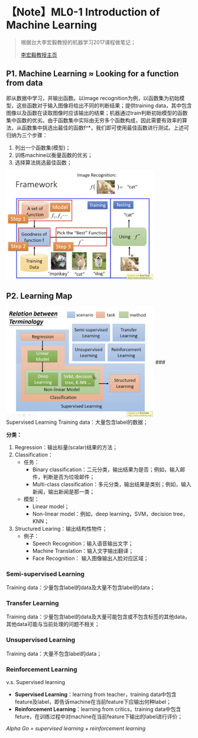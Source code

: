 # 【Note】ML0-1 Introduction of Machine Learning
> 根据台大李宏毅教授的机器学习2017课程做笔记；
> 
> [李宏毅教授主页](http://speech.ee.ntu.edu.tw/~tlkagk/index.html)

## P1. Machine Learning ≈ Looking for a function from data

即从数据中学习，并输出函数。以image recognition为例，以函数集为初始模型，这些函数对于输入图像将给出不同的判断结果；提供training data，其中包含图像以及函数在读取图像时应该输出的结果；机器通过train判断初始模型的函数集中函数的优劣。由于函数集中实际由无穷多个函数构成，因此需要有效率的算法，从函数集中挑选出最佳的函数f^*，我们即可使用最佳函数进行测试。上述可归纳为三个步骤：

1. 列出一个函数集(模型)；
2. 训练machine以衡量函数的优劣；
3. 选择算法挑选最佳函数；

<img src="1.png" width="400" alt="机器学习框架" align="center" />

## P2. Learning Map
<img src="2.png" width="400" alt="Learning Map" align="center" /> 
### Supervised Learning
Training data：大量包含label的数据；

**分类：**

1. Regression：输出标量(scalar)结果的方法；
2. Classification：
	- 任务：
		- Binary classification：二元分类，输出结果为是否；例如，输入邮件，判断是否为垃圾邮件；
		- Multi-class classification：多元分类，输出结果是类别；例如，输入新闻，输出新闻是那一类；
	- 模型：
		- Linear model；
		- Non-linear model：例如，deep learning，SVM，decision tree， KNN；
3. Structured Learing：输出结构性物件；
	- 例子：
		- Speech Recognition：输入语音输出文字；
		- Machine Translation：输入文字输出翻译；
		- Face Recognition： 输入图像输出人脸对应区域；

### Semi-supervised Learning
Training data：少量包含label的data及大量不包含label的data；

### Transfer Learning
Training data：少量包含label的data及大量可能包含或不包含标签的其他data，其他data可能与当前处理的问题不相关；

### Unsupervised Learning
Training data：大量不包含label的data；

### Reinforcement Learning
v.s. Supervised learning

- **Supervised Learning**：learning from teacher，training data中包含feature及label，即告诉machine在当前feature下应输出何种label；
- **Reinforcement Learning**：learning from critics，training data中包含feture，在训练过程中对machine在当前feature下输出的label进行评价；

*Alpha Go = supervised learning + reinforcement learning*

